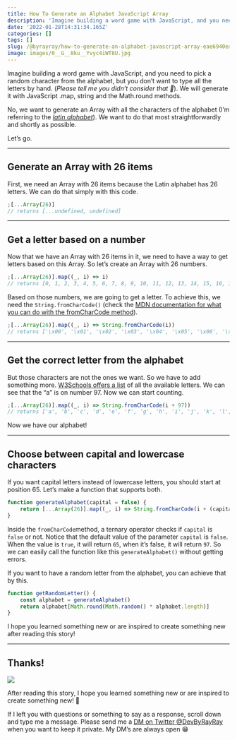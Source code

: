```yaml
---
title: How To Generate an Alphabet JavaScript Array
description: 'Imagine building a word game with JavaScript, and you need to pick a random character from the alphabet, but you don’t want to type all the letters by hand. We will generate it with JavaScript .map, string and the Math.round methods.'
date: '2022-01-28T14:31:34.165Z'
categories: []
tags: []
slug: /@byrayray/how-to-generate-an-alphabet-javascript-array-eae6940ea646
image: images/0__G__8ku__Yvyc4iWT8U.jpg
---
```


Imagine building a word game with JavaScript, and you need to pick a random character from the alphabet, but you don’t want to type all the letters by hand. (_Please tell me you didn’t consider that 🙈_). We will generate it with JavaScript .map, string and the Math.round methods.

No, we want to generate an Array with all the characters of the alphabet (I’m referring to the [_latin alphabet_](https://en.wikipedia.org/wiki/Latin_alphabet)). We want to do that most straightforwardly and shortly as possible.

Let’s go.

---

## Generate an Array with 26 items

First, we need an Array with 26 items because the Latin alphabet has 26 letters. We can do that simply with this code.

```javascript
;[...Array(26)]
// returns [...undefined, undefined]
```

---

## Get a letter based on a number

Now that we have an Array with 26 items in it, we need to have a way to get letters based on this Array. So let’s create an Array with 26 numbers.

```javascript
;[...Array(26)].map((_, i) => i)
// returns [0, 1, 2, 3, 4, 5, 6, 7, 8, 9, 10, 11, 12, 13, 14, 15, 16, 17, 18, 19, 20, 21, 22, 23, 24, 25]
```

Based on those numbers, we are going to get a letter. To achieve this, we need the `String.fromCharCode()` (check the [MDN documentation for what you can do with the fromCharCode method](https://developer.mozilla.org/en-US/docs/Web/JavaScript/Reference/Global_Objects/String/fromCharCode)).

```javascript
;[...Array(26)].map((_, i) => String.fromCharCode(i))
// returns ['\x00', '\x01', '\x02', '\x03', '\x04', '\x05', '\x06', '\x07', '\b', '\t', '\n', '\v', '\f', '\r', '\x0E', '\x0F', '\x10', '\x11', '\x12', '\x13', '\x14', '\x15', '\x16', '\x17', '\x18', '\x19']
```

---

## Get the correct letter from the alphabet

But those characters are not the ones we want. So we have to add something more. [W3Schools offers a list](https://www.w3schools.com/charsets/ref_utf_basic_latin.asp) of all the available letters. We can see that the “a” is on number 97. Now we can start counting.

```javascript
;[...Array(26)].map((_, i) => String.fromCharCode(i + 97))
// returns ['a', 'b', 'c', 'd', 'e', 'f', 'g', 'h', 'i', 'j', 'k', 'l', 'm', 'n', 'o', 'p', 'q', 'r', 's', 't', 'u', 'v', 'w', 'x', 'y', 'z']
```

Now we have our alphabet!

---

## Choose between capital and lowercase characters

If you want capital letters instead of lowercase letters, you should start at position 65. Let’s make a function that supports both.

```javascript
function generateAlphabet(capital = false) {
	return [...Array(26)].map((_, i) => String.fromCharCode(i + (capital ? 65 : 97)))
}
```

Inside the `fromCharCode`method, a ternary operator checks if `capital` is `false` or not. Notice that the default value of the parameter `capital` is `false`. When the value is `true`, it will return `65`, when it’s false, it will return `97`. So we can easily call the function like this `generateAlphabet()` without getting errors.

<runkit link="https://runkit.com/devbyrayray/how-to-generate-an-alphabet-array-with-javascript"></runkit>

If you want to have a random letter from the alphabet, you can achieve that by this.

```javascript
function getRandomLetter() {
	const alphabet = generateAlphabet()
	return alphabet[Math.round(Math.random() * alphabet.length)]
}
```

<runkit link="https://runkit.com/devbyrayray/get-random-letter-from-alphabet-with-javascript"></runkit>

I hope you learned something new or are inspired to create something new after reading this story!

---

## Thanks!

![](/images/0__4aTcitCaVTWHHeiO.jpg)

After reading this story, I hope you learned something new or are inspired to create something new! 🤗

If I left you with questions or something to say as a response, scroll down and type me a message. Please send me a [DM on Twitter @DevByRayRay](https://twitter.com/@devbyrayray) when you want to keep it private. My DM’s are always open 😁
